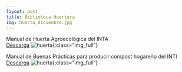 ```yaml
---
layout: post
title: Biblioteca Huertera
img: huerta_diciembre.jpg
---
```


Manual de Huerta Agroecológica del INTA   
[Descarga]({{site.baseurl}}/archivos/INTA_manual.pdf)
![huerta]({{site.baseurl}}/img/huerta_manual.png){:class="img_full"}  

Manual de Buenas Prácticas para producir compost hogareño del INTI   
[Descarga]({{site.baseurl}}/archivos/INTI_manual.pdf)
![huerta]({{site.baseurl}}/img/INTI_manual.jpeg){:class="img_full"}  

